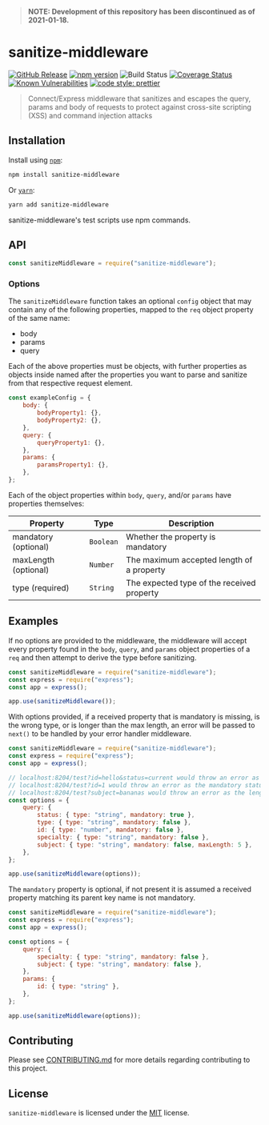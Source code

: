 > **NOTE: Development of this repository has been discontinued as of 2021-01-18.**

# sanitize-middleware

[![GitHub Release](https://img.shields.io/github/release/Fdawgs/sanitize-middleware.svg)](https://github.com/Fdawgs/sanitize-middleware/releases/latest/) [![npm version](https://img.shields.io/npm/v/sanitize-middleware)](https://www.npmjs.com/package/sanitize-middleware) ![Build Status](https://github.com/Fdawgs/sanitize-middleware/workflows/CI/badge.svg?branch=master) [![Coverage Status](https://coveralls.io/repos/github/Fdawgs/sanitize-middleware/badge.svg?branch=master)](https://coveralls.io/github/Fdawgs/sanitize-middleware?branch=master) [![Known Vulnerabilities](https://snyk.io/test/github/Fdawgs/sanitize-middleware/badge.svg)](https://snyk.io/test/github/Fdawgs/sanitize-middleware) [![code style: prettier](https://img.shields.io/badge/code_style-prettier-ff69b4.svg?style=flat-square)](https://github.com/prettier/prettier)

> Connect/Express middleware that sanitizes and escapes the query, params and body of requests to protect against cross-site scripting (XSS) and command injection attacks

## Installation

Install using [`npm`](https://www.npmjs.com/package/sanitize-middleware):

```bash
npm install sanitize-middleware
```

Or [`yarn`](https://yarnpkg.com/en/package/sanitize-middleware):

```bash
yarn add sanitize-middleware
```

sanitize-middleware's test scripts use npm commands.

## API

```js
const sanitizeMiddleware = require("sanitize-middleware");
```

### Options

The `sanitizeMiddleware` function takes an optional `config` object that may contain any of the following properties, mapped to the `req` object property of the same name:

-   body
-   params
-   query

Each of the above properties must be objects, with further properties as objects inside named after the properties you want to parse and sanitize from that respective request element.

```js
const exampleConfig = {
	body: {
		bodyProperty1: {},
		bodyProperty2: {},
	},
	query: {
		queryProperty1: {},
	},
	params: {
		paramsProperty1: {},
	},
};
```

Each of the object properties within `body`, `query`, and/or `params` have properties themselves:

| Property             | Type      | Description                                |
| -------------------- | --------- | ------------------------------------------ |
| mandatory (optional) | `Boolean` | Whether the property is mandatory          |
| maxLength (optional) | `Number`  | The maximum accepted length of a property  |
| type (required)      | `String`  | The expected type of the received property |

## Examples

If no options are provided to the middleware, the middleware will accept every property found in the `body`, `query`, and `params` object properties of a `req` and then attempt to derive the type before sanitizing.

```js
const sanitizeMiddleware = require("sanitize-middleware");
const express = require("express");
const app = express();

app.use(sanitizeMiddleware());
```

With options provided, if a received property that is mandatory is missing, is the wrong type, or is longer than the max length, an error will be passed to `next()` to be handled by your error handler middleware.

```js
const sanitizeMiddleware = require("sanitize-middleware");
const express = require("express");
const app = express();

// localhost:8204/test?id=hello&status=current would throw an error as type of the id query key is wrong
// localhost:8204/test?id=1 would throw an error as the mandatory status query key is missing
// localhost:8204/test?subject=bananas would throw an error as the length is greater than the maxLength allowed
const options = {
	query: {
		status: { type: "string", mandatory: true },
		type: { type: "string", mandatory: false },
		id: { type: "number", mandatory: false },
		specialty: { type: "string", mandatory: false },
		subject: { type: "string", mandatory: false, maxLength: 5 },
	},
};

app.use(sanitizeMiddleware(options));
```

The `mandatory` property is optional, if not present it is assumed a received property matching its parent key name is not mandatory.

```js
const sanitizeMiddleware = require("sanitize-middleware");
const express = require("express");
const app = express();

const options = {
	query: {
		specialty: { type: "string", mandatory: false },
		subject: { type: "string", mandatory: false },
	},
	params: {
		id: { type: "string" },
	},
};

app.use(sanitizeMiddleware(options));
```

## Contributing

Please see [CONTRIBUTING.md](https://github.com/Fdawgs/sanitize-middleware/blob/master/CONTRIBUTING.md) for more details regarding contributing to this project.

## License

`sanitize-middleware` is licensed under the [MIT](https://github.com/Fdawgs/sanitize-middleware/blob/master/LICENSE) license.
